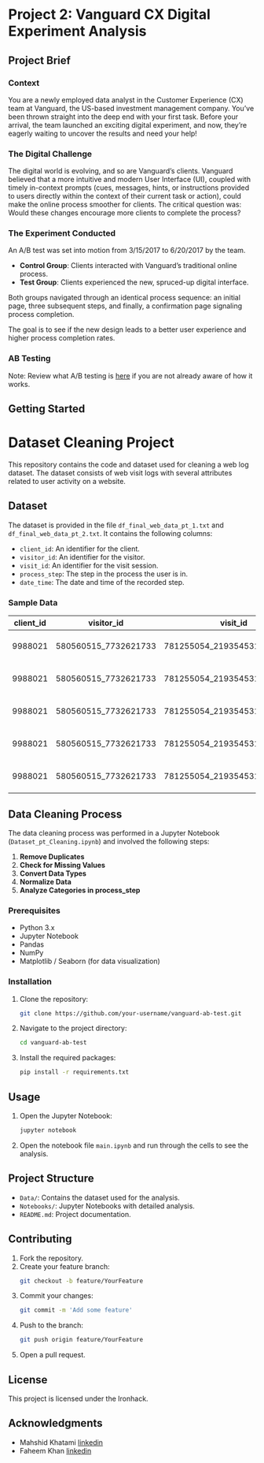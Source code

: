 # Project 2: Vanguard CX Digital Experiment Analysis

## Project Brief

### Context
You are a newly employed data analyst in the Customer Experience (CX) team at Vanguard, the US-based investment management company. You’ve been thrown straight into the deep end with your first task. Before your arrival, the team launched an exciting digital experiment, and now, they’re eagerly waiting to uncover the results and need your help!

### The Digital Challenge
The digital world is evolving, and so are Vanguard’s clients. Vanguard believed that a more intuitive and modern User Interface (UI), coupled with timely in-context prompts (cues, messages, hints, or instructions provided to users directly within the context of their current task or action), could make the online process smoother for clients. The critical question was: Would these changes encourage more clients to complete the process?

### The Experiment Conducted
An A/B test was set into motion from 3/15/2017 to 6/20/2017 by the team.

- **Control Group**: Clients interacted with Vanguard’s traditional online process.
- **Test Group**: Clients experienced the new, spruced-up digital interface.

Both groups navigated through an identical process sequence: an initial page, three subsequent steps, and finally, a confirmation page signaling process completion.

The goal is to see if the new design leads to a better user experience and higher process completion rates.

### AB Testing
Note: Review what A/B testing is [here](https://www.optimizely.com/optimization-glossary/ab-testing/) if you are not already aware of how it works.

## Getting Started

# Dataset Cleaning Project

This repository contains the code and dataset used for cleaning a web log dataset. The dataset consists of web visit logs with several attributes related to user activity on a website.

## Dataset

The dataset is provided in the file `df_final_web_data_pt_1.txt` and  `df_final_web_data_pt_2.txt`. It contains the following columns:

- `client_id`: An identifier for the client.
- `visitor_id`: An identifier for the visitor.
- `visit_id`: An identifier for the visit session.
- `process_step`: The step in the process the user is in.
- `date_time`: The date and time of the recorded step.

### Sample Data

| client_id | visitor_id          | visit_id                   | process_step | date_time           |
|-----------|---------------------|----------------------------|--------------|---------------------|
| 9988021   | 580560515_7732621733| 781255054_21935453173_531117 | step_3       | 2017-04-17 15:27:07 |
| 9988021   | 580560515_7732621733| 781255054_21935453173_531117 | step_2       | 2017-04-17 15:26:51 |
| 9988021   | 580560515_7732621733| 781255054_21935453173_531117 | step_3       | 2017-04-17 15:19:22 |
| 9988021   | 580560515_7732621733| 781255054_21935453173_531117 | step_2       | 2017-04-17 15:19:13 |
| 9988021   | 580560515_7732621733| 781255054_21935453173_531117 | step_3       | 2017-04-17 15:18:04 |

## Data Cleaning Process

The data cleaning process was performed in a Jupyter Notebook (`Dataset_pt_Cleaning.ipynb`) and involved the following steps:

1. **Remove Duplicates**
2. **Check for Missing Values**
3. **Convert Data Types**
4. **Normalize Data**
5. **Analyze Categories in process_step**

### Prerequisites
- Python 3.x
- Jupyter Notebook
- Pandas
- NumPy
- Matplotlib / Seaborn (for data visualization)

### Installation
1. Clone the repository:
    ```sh
    git clone https://github.com/your-username/vanguard-ab-test.git
    ```
2. Navigate to the project directory:
    ```sh
    cd vanguard-ab-test
    ```
3. Install the required packages:
    ```sh
    pip install -r requirements.txt
    ```

## Usage
1. Open the Jupyter Notebook:
    ```sh
    jupyter notebook
    ```
2. Open the notebook file `main.ipynb` and run through the cells to see the analysis.

## Project Structure
- `Data/`: Contains the dataset used for the analysis.
- `Notebooks/`: Jupyter Notebooks with detailed analysis.
- `README.md`: Project documentation.

## Contributing
1. Fork the repository.
2. Create your feature branch:
    ```sh
    git checkout -b feature/YourFeature
    ```
3. Commit your changes:
    ```sh
    git commit -m 'Add some feature'
    ```
4. Push to the branch:
    ```sh
    git push origin feature/YourFeature
    ```
5. Open a pull request.

## License
This project is licensed under the Ironhack.

## Acknowledgments
- Mahshid Khatami [linkedin](https://www.linkedin.com/in/mahshidkhatami-data-analyst)
- Faheem Khan [linkedin](https://https://www.linkedin.com/in/faheem-j-khan-1b9ba19a/)


